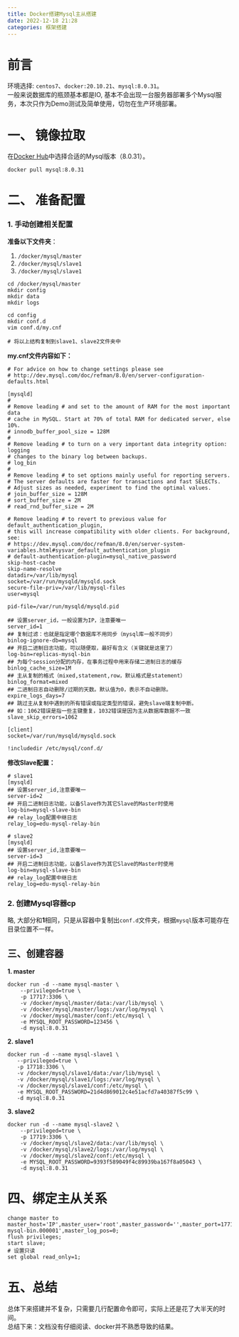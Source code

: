```yaml
---
title: Docker搭建Mysql主从搭建
date: 2022-12-18 21:28
categories: 框架搭建
---
```


# 前言  
环境选择: `centos7`、`docker:20.10.21`、`mysql:8.0.31`。  
一般来说数据库的瓶颈基本都是IO, 基本不会出现一台服务器部署多个Mysql服务，本次只作为Demo测试及简单使用，切勿在生产环境部署。  

# 一、 镜像拉取
在<a href="https://hub.docker.com/_/mysql/tags">Docker Hub</a>中选择合适的Mysql版本（8.0.31）。
```shell
docker pull mysql:8.0.31
```

# 二、 准备配置
### 1. 手动创建相关配置
**准备以下文件夹**：
1. `/docker/mysql/master`
2. `/docker/mysql/slave1`
3. `/docker/mysql/slave1`

```shell
cd /docker/mysql/master
mkdir config
mkdir data
mkdir logs

cd config
mkdir conf.d
vim conf.d/my.cnf

# 将以上结构复制到slave1、slave2文件夹中
```
**my.cnf文件内容如下：**
```shell
# For advice on how to change settings please see
# http://dev.mysql.com/doc/refman/8.0/en/server-configuration-defaults.html

[mysqld]
#
# Remove leading # and set to the amount of RAM for the most important data
# cache in MySQL. Start at 70% of total RAM for dedicated server, else 10%.
# innodb_buffer_pool_size = 128M
#
# Remove leading # to turn on a very important data integrity option: logging
# changes to the binary log between backups.
# log_bin
#
# Remove leading # to set options mainly useful for reporting servers.
# The server defaults are faster for transactions and fast SELECTs.
# Adjust sizes as needed, experiment to find the optimal values.
# join_buffer_size = 128M
# sort_buffer_size = 2M
# read_rnd_buffer_size = 2M

# Remove leading # to revert to previous value for default_authentication_plugin,
# this will increase compatibility with older clients. For background, see:
# https://dev.mysql.com/doc/refman/8.0/en/server-system-variables.html#sysvar_default_authentication_plugin
# default-authentication-plugin=mysql_native_password
skip-host-cache
skip-name-resolve
datadir=/var/lib/mysql
socket=/var/run/mysqld/mysqld.sock
secure-file-priv=/var/lib/mysql-files
user=mysql

pid-file=/var/run/mysqld/mysqld.pid

## 设置server_id，一般设置为IP，注意要唯一
server_id=1
## 复制过滤：也就是指定哪个数据库不用同步（mysql库一般不同步）
binlog-ignore-db=mysql
## 开启二进制日志功能，可以随便取，最好有含义（关键就是这里了）
log-bin=replicas-mysql-bin
## 为每个session分配的内存，在事务过程中用来存储二进制日志的缓存
binlog_cache_size=1M
## 主从复制的格式（mixed,statement,row，默认格式是statement）
binlog_format=mixed
## 二进制日志自动删除/过期的天数。默认值为0，表示不自动删除。
expire_logs_days=7
## 跳过主从复制中遇到的所有错误或指定类型的错误，避免slave端复制中断。
## 如：1062错误是指一些主键重复，1032错误是因为主从数据库数据不一致
slave_skip_errors=1062

[client]
socket=/var/run/mysqld/mysqld.sock

!includedir /etc/mysql/conf.d/
```
**修改Slave配置：**
```shell
# slave1
[mysqld]
## 设置server_id,注意要唯一
server-id=2  
## 开启二进制日志功能，以备Slave作为其它Slave的Master时使用
log-bin=mysql-slave-bin   
## relay_log配置中继日志
relay_log=edu-mysql-relay-bin  

# slave2
[mysqld]
## 设置server_id,注意要唯一
server-id=3  
## 开启二进制日志功能，以备Slave作为其它Slave的Master时使用
log-bin=mysql-slave-bin   
## relay_log配置中继日志
relay_log=edu-mysql-relay-bin  
```

### 2. 创建Mysql容器cp
略, 大部分和**1**相同，只是从容器中复制出`conf.d`文件夹，根据`mysql`版本可能存在目录位置不一样。

## 三、创建容器
**1. master**
```shell
docker run -d --name mysql-master \
    --privileged=true \
    -p 17717:3306 \
    -v /docker/mysql/master/data:/var/lib/mysql \
    -v /docker/mysql/master/logs:/var/log/mysql \
    -v /docker/mysql/master/conf:/etc/mysql \
    -e MYSQL_ROOT_PASSWORD=123456 \
    -d mysql:8.0.31
```
**2. slave1**
```shell
docker run -d --name mysql-slave1 \
   --privileged=true \
   -p 17718:3306 \
   -v /docker/mysql/slave1/data:/var/lib/mysql \
   -v /docker/mysql/slave1/logs:/var/log/mysql \
   -v /docker/mysql/slave1/conf:/etc/mysql \
   -e MYSQL_ROOT_PASSWORD=21d4d869012c4e51acfd7a40387f5c99 \
   -d mysql:8.0.31
```

**3. slave2**
```shell
docker run -d --name mysql-slave2 \
    --privileged=true \
    -p 17719:3306 \
    -v /docker/mysql/slave2/data:/var/lib/mysql \
    -v /docker/mysql/slave2/logs:/var/log/mysql \
    -v /docker/mysql/slave2/conf:/etc/mysql \
    -e MYSQL_ROOT_PASSWORD=9393f589049f4c89939ba167f8a05043 \
    -d mysql:8.0.31
```

# 四、绑定主从关系
```shell
change master to master_host='IP',master_user='root',master_password='',master_port=17717,master_log_file='replicas-mysql-bin.000001',master_log_pos=0;
flush privileges;
start slave;
# 设置只读
set global read_only=1;
```

# 五、总结
总体下来搭建并不复杂，只需要几行配置命令即可，实际上还是花了大半天的时间。  
总结下来：文档没有仔细阅读、docker并不熟悉导致的结果。
